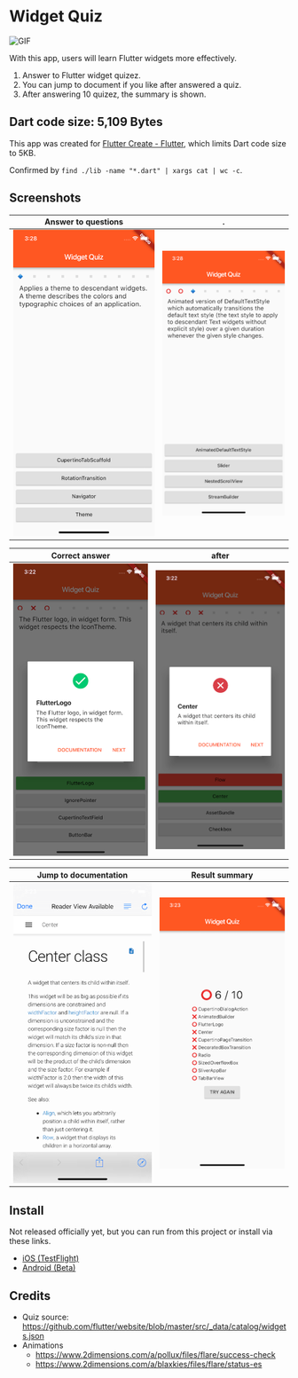# Widget Quiz

![GIF](screenshots/quiz.gif)

With this app, users will learn Flutter widgets more effectively.

1. Answer to Flutter widget quizez.
2. You can jump to document if you like after answered a quiz.
3. After answering 10 quizez, the summary is shown.

## Dart code size: 5,109 Bytes

This app was created for [Flutter Create - Flutter](https://flutter.dev/create), which limits Dart code size to 5KB.

Confirmed by `find ./lib -name "*.dart" | xargs cat | wc -c`.

## Screenshots

Answer to questions | .
--- | --
![Answer to questions](screenshots/1.png) | ![Answer to questions](screenshots/2.png)

Correct answer | after
--- | --
![Correct answer](screenshots/3.png) | ![Incorrect answer](screenshots/4.png)

Jump to documentation | Result summary
--- | --
![Jump to documentation](screenshots/5.png) | ![Result summary](screenshots/6.png)

## Install

Not released officially yet, but you can run from this project or install via these links.

- [iOS (TestFlight)](https://testflight.apple.com/join/lv0nu3lw)
- [Android (Beta)](https://play.google.com/apps/testing/com.mono0926.widgetquiz)

## Credits

- Quiz source: https://github.com/flutter/website/blob/master/src/_data/catalog/widgets.json
- Animations
    - https://www.2dimensions.com/a/pollux/files/flare/success-check
    - https://www.2dimensions.com/a/blaxkies/files/flare/status-es
